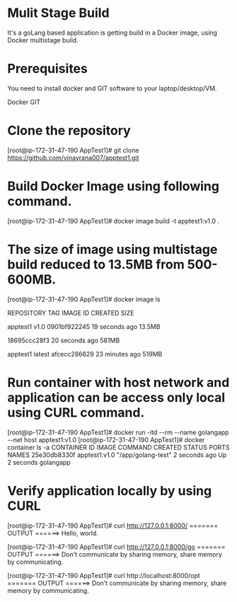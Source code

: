# Mulit Stage Build

It's a goLang based application is getting build in a Docker image, using Docker multistage build.

# Prerequisites 
You need to install docker and GIT software to your laptop/desktop/VM.

Docker
GIT

# Clone the repository

[root@ip-172-31-47-190 AppTest1]# git clone https://github.com/vinayrana007/apptest1.git

# Build Docker Image using following command.

[root@ip-172-31-47-190 AppTest1]# docker image build -t apptest1:v1.0 .

# The size of image using multistage build reduced to 13.5MB from 500-600MB.

[root@ip-172-31-47-190 AppTest1]# docker image ls


REPOSITORY                   TAG                 IMAGE ID            CREATED             SIZE

apptest1                     v1.0                0901bf922245        19 seconds ago      13.5MB

<none>                       <none>              18695ccc28f3        20 seconds ago      581MB

apptest1                     latest              afcecc286629        23 minutes ago      519MB

# Run container with host network and application can be access only local using CURL command.

[root@ip-172-31-47-190 AppTest1]# docker run -itd --rm --name golangapp --net host apptest1:v1.0
[root@ip-172-31-47-190 AppTest1]# docker container ls -a
CONTAINER ID        IMAGE               COMMAND              CREATED             STATUS              PORTS               NAMES
25e30db8330f        apptest1:v1.0       "/app/golang-test"   2 seconds ago       Up 2 seconds                            golangapp

# Verify application locally by using CURL

[root@ip-172-31-47-190 AppTest1]#  curl http://127.0.0.1:8000/ ======= OUTPUT ======>
Hello, world.

[root@ip-172-31-47-190 AppTest1]#  curl http://127.0.0.1:8000/go ======= OUTPUT ======>
Don't communicate by sharing memory, share memory by communicating.

[root@ip-172-31-47-190 AppTest1]# curl http://localhost:8000/opt ======= OUTPUT ======>
Don't communicate by sharing memory, share memory by communicating.
